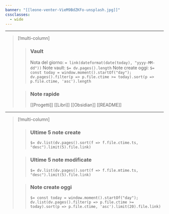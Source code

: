 ```yaml
---
banner: "[[leone-venter-VieM9BdZKFo-unsplash.jpg]]"
cssclasses:
  - wide
---
```



---
> [!multi-column]
>
>> ### **Vault**
>> Nota del giorno: `= link(dateformat(date(today), "yyyy-MM-dd"))`
>> Note vault: `$= dv.pages().length`
>> Note create oggi: `$= const today = window.moment().startOf("day"); dv.pages().filter(p => p.file.ctime >= today).sort(p => p.file.ctime, 'asc').length `
>
>> ### **Note rapide**
>> [[Progetti]]
>> [[Libri]]
>> [[Obsidian]]
>> [[README]]

---
> [!multi-column]
>
>> ### **Ultime 5 note create**
>> `$= dv.list(dv.pages().sort(f => f.file.ctime.ts, "desc").limit(5).file.link)`
>
>> ### **Ultime 5 note modificate**
>> `$= dv.list(dv.pages().sort(f => f.file.mtime.ts, "desc").limit(5).file.link)`
>
>> ### **Note create oggi**
>> `$= const today = window.moment().startOf("day"); dv.list(dv.pages().filter(p => p.file.ctime >= today).sort(p => p.file.ctime, 'asc').limit(20).file.link) `
>




